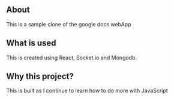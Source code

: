 ## About

This is a sample clone of the google docs webApp

## What is used

This is created using React, Socket.io and Mongodb.

## Why this project?

This is built as I continue to learn how to do more with JavaScript
